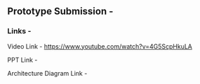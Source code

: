 ## Prototype Submission - 

### Links -

Video Link - https://www.youtube.com/watch?v=4G5ScpHkuLA 

PPT Link - 

Architecture Diagram Link - 


